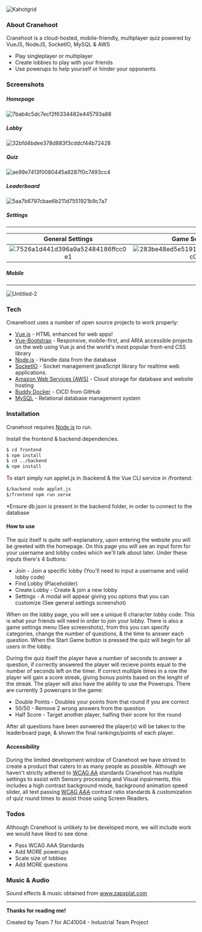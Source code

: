 ![Kahotgrid](https://user-images.githubusercontent.com/44262632/97087042-05adb700-161f-11eb-9f2c-54641842a86b.png)


### About Cranehoot
Cranehoot is a cloud-hosted, mobile-friendly, multiplayer quiz powered by VueJS, NodeJS, SocketIO, MySQL & AWS

  - Play singleplayer or multiplayer 
  - Create lobbies to play with your friends
  - Use powerups to help yourself or hinder your opponents
### Screenshots

##### Homepage
![7bab4c5dc7ecf2f6334482e445793a88](https://user-images.githubusercontent.com/44262632/97087055-24ac4900-161f-11eb-985c-cd7a996a2527.jpg)

##### Lobby
![32bfd4bdee378d883f3cddcf44b72428](https://user-images.githubusercontent.com/44262632/97087066-31c93800-161f-11eb-871f-753af38feb77.jpg)

##### Quiz
![ae99e7413f0080445a9287f0c7493cc4](https://user-images.githubusercontent.com/44262632/97087072-3857af80-161f-11eb-818d-2e03d0f151f4.png)

##### Leaderboard
![5aa7b6797cbae6b211d7551921b9c7a7](https://user-images.githubusercontent.com/44262632/97087075-41e11780-161f-11eb-83c7-c5e4c18fd5bb.png)

##### Settings
----

General Settings             |  Game Settings
:-------------------------:|:-------------------------:
![7526a1d441d396a9a52484186ffcc0e1](https://user-images.githubusercontent.com/44262632/97087079-4ad1e900-161f-11eb-9374-ea0d54abe073.png)| ![283be48ed5e5191392ad94cea43924c0](https://user-images.githubusercontent.com/44262632/97087082-532a2400-161f-11eb-8292-20f6db75299e.png)


##### Mobile
---
![Untitled-2](https://user-images.githubusercontent.com/44262632/97087103-7a80f100-161f-11eb-96d1-47deeb490691.png)

### Tech

Creanehoot uses a number of open source projects to work properly:

* [Vue.js](https://vuejs.org/) - HTML enhanced for web apps!
* [Vue-Bootstrap](https://bootstrap-vue.org/) - Responsive, mobile-first, and ARIA accessible projects on the web using Vue.js and the world's most popular front-end CSS library
* [Node.js](https://nodejs.org/en/) - Handle data from the database
* [SocketIO](https://socket.io/) - Socket management javaScript library for realtime web applications.
* [Amazon Web Services (AWS)](https://aws.amazon.com/) - Cloud storage for database and website hosting
* [Buddy Docker](https://buddy.works/) - CICD from GitHub
* [MySQL](https://www.mysql.com/) - Relational database management system

### Installation

Cranehoot requires [Node.js](https://nodejs.org/) to run.

Install the frontend & backend dependencies.

```sh
$ cd frontend
$ npm install
$ cd ../backend
& npm install
```

To start simply run applet.js in /backend & the Vue CLI service in /frontend:

```sh
$/backend node applet.js
$/frontend npm run serve
```
*Ensure db.json is present in the backend folder, in order to connect to the database
#### How to use
The quiz itself is quite self-explanatory, upon entering the website you will be greeted with the homepage. On this page you will see an input form for your username and lobby codes which we'll talk about later. Under these inputs there's 4 buttons:
* Join - Join a specific lobby (You'll need to input a username and valid lobby code)
* Find Lobby (Placeholder)
* Create Lobby - Create & join a new lobby
* Settings - A modal will appear giving you options that you can customize (See general settings screenshot)

When on the lobby page, you will see a unique 6 character lobby code. This is what your friends will need in order to join your lobby. There is also a game settings menu (See screenshots), from this you can specify categories, change the number of questions, & the time to answer each question. When the Start Game button is pressed the quiz will begin for all users in the lobby.

During the quiz itself the player have a number of seconds to answer a question, if correctly answered the player will recieve points equal to the number of seconds left on the timer. If correct multiple times in a row the player will gain a score streak, giving bonus points based on the lenght of the streak. 
The player will also have the ability to use the Powerups. There are currently 3 poweruprs in the game:

* Double Points - Doubles your points from that round if you are correct
* 50/50 - Remove 2 wrong answers from the question
* Half Score - Target another player, halfing their score for the round

After all questions have been asnwered the player(s) will be taken to the leaderboard page, & shown the final rankings/points of each player.

#### Accessibility
During the limited development window of Cranehoot we have strived to create a product that caters to as many people as possible.
Although we haven't strictly adhered to [WCAG AA](https://www.w3.org/WAI/WCAG21/quickref/) standards Cranehoot has mutliple settings to assist with Sensory processing and Visual inpairments, this includes a high contrast background mode, background animation speed slider, all text passing [WCAG AAA](https://www.w3.org/TR/UNDERSTANDING-WCAG20/visual-audio-contrast-contrast.html) contrast ratio standards & customization of quiz round times to assist those using Screen Readers.

### Todos
Although Cranehoot is unlikely to be developed more, we will include work we would have liked to see done.
 - Pass WCAG AAA Standards
 - Add MORE powerups
 - Scale size of lobbies
 - Add MORE questions
 
 ### Music & Audio
Sound effects & music obtained from www.zapsplat.com

----

**Thanks for reading me!**

Created by Team 7 for AC41004 - Industrial Team Project 

